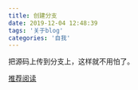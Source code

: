 ```yaml
---
title: 创建分支
date: 2019-12-04 12:48:39
tags: '关于blog'
categories: '自我'
---
```


把源码上传到分支上，这样就不用怕了。

[推荐阅读](https://www.zhihu.com/question/21193762)









